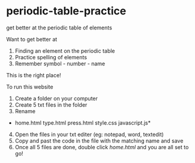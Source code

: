 # periodic-table-practice
get better at the periodic table of elements

Want to get better at 
1. Finding an element on the periodic table
2. Practice spelling of elements
3. Remember symbol - number - name

This is the right place!

To run this website 
1. Create a folder on your computer
2. Create 5 txt files in the folder
3. Rename 
 *   home.html
    type.html
    press.html
    style.css
    javascript.js*
4. Open the files in your txt editer (eg: notepad, word, textedit)
5. Copy and past the code in the file with the matching name and save
6. Once all 5 files are done, double click *home.html* and you are all set to go!
